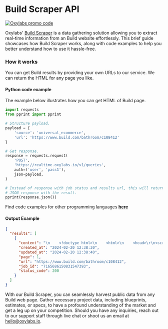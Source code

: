 # Build Scraper API

[![Oxylabs promo code](https://user-images.githubusercontent.com/129506779/250792357-8289e25e-9c36-4dc0-a5e2-2706db797bb5.png)](https://oxylabs.go2cloud.org/aff_c?offer_id=7&aff_id=877&url_id=112)

Oxylabs' [Build Scraper](https://oxylabs.io/products/scraper-api/ecommerce/build?utm_source=github&utm_medium=repositories&utm_campaign=product) is a data gathering solution allowing you to extract real-time information from an Build website effortlessly. This brief guide showcases how Build Scraper works, along with code examples to help you better understand how to use it hassle-free.

### How it works

You can get Build results by providing your own URLs to our service. We can return the HTML for any page you like.

#### Python code example

The example below illustrates how you can get HTML of Build page.

```python
import requests
from pprint import pprint

# Structure payload.
payload = {
    'source': 'universal_ecommerce',
    'url': 'https://www.build.com/bathroom/c108412'
}

# Get response.
response = requests.request(
    'POST',
    'https://realtime.oxylabs.io/v1/queries',
    auth=('user', 'pass1'),
    json=payload,
)

# Instead of response with job status and results url, this will return the
# JSON response with the result.
pprint(response.json())
```
Find code examples for other programming languages [**here**](https://github.com/oxylabs/build-scraper/tree/main/code%20examples)

#### Output Example
```json
{
  "results": [
    {
      "content": "\n    <!doctype html>\n    <html>\n    <head>\r\n<script>(function(){ window.SS = window.SS || {}; SS.Req ... </html>",
      "created_at": "2024-02-20 12:38:30",
      "updated_at": "2024-02-20 12:38:40",
      "page": 1,
      "url": "https://www.build.com/bathroom/c108412",
      "job_id": "7165686150831547393",
      "status_code": 200
    }
  ]
}
```
With our Build Scraper, you can seamlessly harvest public data from any Build web page. Gather necessary project data, including blueprints, estimates, or specs, to have a profound understanding of the market and get a leg up on your competition. Should you have any inquiries, reach out to our support staff through live chat or shoot us an email at hello@oxylabs.io.